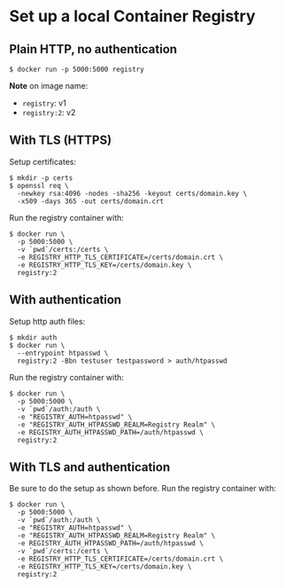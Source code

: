 # Set up a local Container Registry

## Plain HTTP, no authentication
```
$ docker run -p 5000:5000 registry
```

**Note** on image name:
- `registry`: v1
- `registry:2`: v2


## With TLS (HTTPS)

Setup certificates:
```
$ mkdir -p certs
$ openssl req \
  -newkey rsa:4096 -nodes -sha256 -keyout certs/domain.key \
  -x509 -days 365 -out certs/domain.crt
```

Run the registry container with:
```
$ docker run \
  -p 5000:5000 \
  -v `pwd`/certs:/certs \
  -e REGISTRY_HTTP_TLS_CERTIFICATE=/certs/domain.crt \
  -e REGISTRY_HTTP_TLS_KEY=/certs/domain.key \
  registry:2
```

## With authentication
Setup http auth files:
```
$ mkdir auth
$ docker run \
  --entrypoint htpasswd \
  registry:2 -Bbn testuser testpassword > auth/htpasswd
```

Run the registry container with:
```
$ docker run \
  -p 5000:5000 \
  -v `pwd`/auth:/auth \
  -e "REGISTRY_AUTH=htpasswd" \
  -e "REGISTRY_AUTH_HTPASSWD_REALM=Registry Realm" \
  -e REGISTRY_AUTH_HTPASSWD_PATH=/auth/htpasswd \
  registry:2
```

## With TLS and authentication
Be sure to do the setup as shown before. Run the registry container with:
```
$ docker run \
  -p 5000:5000 \
  -v `pwd`/auth:/auth \
  -e "REGISTRY_AUTH=htpasswd" \
  -e "REGISTRY_AUTH_HTPASSWD_REALM=Registry Realm" \
  -e REGISTRY_AUTH_HTPASSWD_PATH=/auth/htpasswd \
  -v `pwd`/certs:/certs \
  -e REGISTRY_HTTP_TLS_CERTIFICATE=/certs/domain.crt \
  -e REGISTRY_HTTP_TLS_KEY=/certs/domain.key \
  registry:2
```

